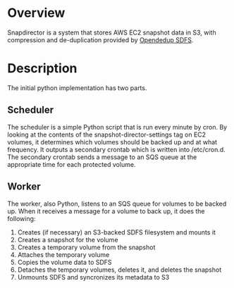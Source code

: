 # Overview
Snapdirector is a system that stores AWS EC2 snapshot data in S3, with
compression and de-duplication provided by [Opendedup
SDFS](https://github.com/opendedup/sdfs).

# Description

The initial python implementation has two parts.

## Scheduler
The scheduler is a simple Python script that is run every minute by
cron. By looking at the contents of the snapshot-director-settings tag on
EC2 volumes, it determines which volumes should be backed up and at what
frequency. It outputs a secondary crontab which is written into
/etc/cron.d. The secondary crontab sends a message to an SQS queue at
the appropriate time for each protected volume.

## Worker
The worker, also Python, listens to an SQS queue for volumes to be
backed up. When it receives a message for a volume to back up, it does
the following:

1. Creates (if necessary) an S3-backed SDFS filesystem and mounts it
1. Creates a snapshot for the volume
1. Creates a temporary volume from the snapshot
1. Attaches the temporary volume
1. Copies the volume data to SDFS
1. Detaches the temporary volumes, deletes it, and deletes the snapshot
1. Unmounts SDFS and syncronizes its metadata to S3
